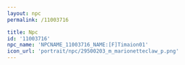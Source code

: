 ```yaml
---
layout: npc
permalink: /11003716

title: Npc
id: '11003716'
npc_name: 'NPCNAME_11003716_NAME:[F]Timaion01'
icon_url: 'portrait/npc/29500203_m_marionetteclaw_p.png'
---
```


